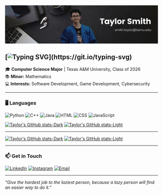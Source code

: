 ![Banner](https://github.com/tsmith422/tsmith422/blob/main/Personal-Banner.png)

[![Typing SVG](https://readme-typing-svg.herokuapp.com?font=Open+Sans&weight=500&size=32&duration=4000&color=F7F7F7&width=435&lines=%F0%9F%91%8B%F0%9F%A4%A0+Howdy!;I'm+Taylor+Smith!)](https://git.io/typing-svg)
---

🎓 **Computer Science Major** | Texas A&M University, Class of 2026  
📚 **Minor:** Mathematics  
💻 **Interests:** Software Development, Game Development, Cybersecurity  

---

### 🖥️ Languages
![Python](https://img.shields.io/badge/-Python-3776AB?logo=python&logoColor=white&style=flat-square)
![C++](https://img.shields.io/badge/-C++-00599C?logo=c%2B%2B&logoColor=white&style=flat-square)
![Java](https://img.shields.io/badge/-Java-007396?logo=java&logoColor=white&style=flat-square)
![HTML](https://img.shields.io/badge/-HTML-E34F26?logo=html5&logoColor=white&style=flat-square)
![CSS](https://img.shields.io/badge/-CSS-1572B6?logo=css3&logoColor=white&style=flat-square)
![JavaScript](https://img.shields.io/badge/-JavaScript-F7DF1E?logo=javascript&logoColor=black&style=flat-square)

[![Taylor's GitHub stats-Dark](https://github-readme-stats-lake-two-67.vercel.app/api/top-langs/?username=tsmith422&layout=compact&show_icons=true&theme=dark#gh-dark-mode-only)](https://github.com/tsmith422/github-readme-stats#gh-dark-mode-only)
[![Taylor's GitHub stats-Light](https://github-readme-stats-lake-two-67.vercel.app/api/top-langs/?username=tsmith422&layout=compact&show_icons=true&theme=default#gh-light-mode-only)](https://github.com/tsmith422/github-readme-stats#gh-light-mode-only)

---

[![Taylor's GitHub stats-Dark](https://github-readme-stats-lake-two-67.vercel.app/api?username=tsmith422&hide=contribs&show_icons=true&theme=dark#gh-dark-mode-only)](https://github.com/tsmith422/github-readme-stats#gh-dark-mode-only)
[![Taylor's GitHub stats-Light](https://github-readme-stats-lake-two-67.vercel.app/api?username=tsmith422&hide=contribs&show_icons=true&theme=default#gh-light-mode-only)](https://github.com/tsmith422/github-readme-stats#gh-light-mode-only)

---

### 📫 Get in Touch
[![LinkedIn](https://img.shields.io/badge/-LinkedIn-0A66C2?logo=linkedin&logoColor=white&style=flat-square)](https://www.linkedin.com/in/smithtas)
[![Instagram](https://img.shields.io/badge/-Instagram-E4405F?logo=instagram&logoColor=white&style=flat-square)](https://www.instagram.com/0taylor_smith0)
[![Email](https://img.shields.io/badge/-Email-D14836?logo=gmail&logoColor=white&style=flat-square)](mailto:smith.taylor@tamu.edu)

---

*“Give the hardest job to the laziest person, because a lazy person will find an easier way to do it.”*
